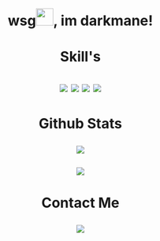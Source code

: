 <h1 align="center">
 wsg<img src="https://media.giphy.com/media/hvRJCLFzcasrR4ia7z/giphy.gif" width="35px">, im darkmane!
  <a target="_blank">
    <p align="center">  
  <a href="https://www.github.com/DarkManee" target="_blank" rel="noreferrer">
  </a>
</p>
<p align="center">  
 </p>
  </a>
</h1>

<h1 align="center">
  Skill's
  <p align="center">  
 </p>
  <img src="https://img.shields.io/badge/Node.js-43853D?style=for-the-badge&logo=node.js&logoColor=white"/> 
 <img src="https://img.shields.io/badge/HTML5-E34F26?style=for-the-badge&logo=html5&logoColor=white"/> 
 <image src="https://img.shields.io/badge/CSS3-1572B6?style=for-the-badge&logo=css3&logoColor=white"/>  
  <image src="https://img.shields.io/badge/Lua-2C2D72?style=for-the-badge&logo=lua&logoColor=white"/> 
  <p align="center">  
 </p>
</h1>

<h1 align="center">
  Github Stats
  <p align="center">  
 </p>
<a href="https://github.com/frosty171/">
    <img
      align="center"
      src="https://github-readme-stats.vercel.app/api/top-langs/?username=DarkManee&layout=compact&theme=react&hide_border=true&border_radius=25"
    />
</a>
 <p </p>
 <p align="center"> 
  <a href="https://github.com/DarkManee/">
    <img
      align="center"
      src="https://github-readme-stats.vercel.app/api?username=DarkManee&count_private=true&show_icons=true&custom_title=Github%20Status&hide=issues&theme=react&hide_border=true&border_radius=25"
    />
   </p>
  </a>
   <p align="center">  
 </p>
  </h1>

<h1 align="center">
  Contact Me
  <p align="center">  
 </p>

<a href="https://discord.com/users/845387175105527858"> 
  <img align="center" src="https://lanyard.cnrad.dev/api/923563369989046324">
</a>
</h1>
</div>
